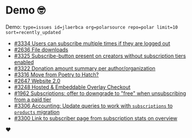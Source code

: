 # Demo 🤓

Demo: `type=issues id=jlaerbca org=polarsource repo=polar limit=10 sort=recently_updated`

<!-- POLAR type=issues id=jlaerbca org=polarsource repo=polar limit=10 sort=recently_updated -->

* [#3334 Users can subscribe multiple times if they are logged out](https://github.com/polarsource/polar/issues/3334)
* [#2636 File downloads](https://github.com/polarsource/polar/issues/2636)
* [#3325 Subscribe-button present on creators without subscription tiers enabled](https://github.com/polarsource/polar/issues/3325)
* [#3322 Donation amount summary per author/organization](https://github.com/polarsource/polar/issues/3322)
* [#3316 Move from Poetry to Hatch?](https://github.com/polarsource/polar/issues/3316)
* [#2647 Website 2.0](https://github.com/polarsource/polar/issues/2647)
* [#3248 Hosted & Embeddable Overlay Checkout](https://github.com/polarsource/polar/issues/3248)
* [#1962 Subscriptions: offer to downgrade to "free" when unsubscribing from a paid tier](https://github.com/polarsource/polar/issues/1962)
* [#3306 Accounting: Update queries to work with `subscriptions` to `products` migration](https://github.com/polarsource/polar/issues/3306)
* [#3300 Link to subscriber page from subscription stats on overview](https://github.com/polarsource/polar/issues/3300)

<!-- POLAR-END id=jlaerbca -->

❤️